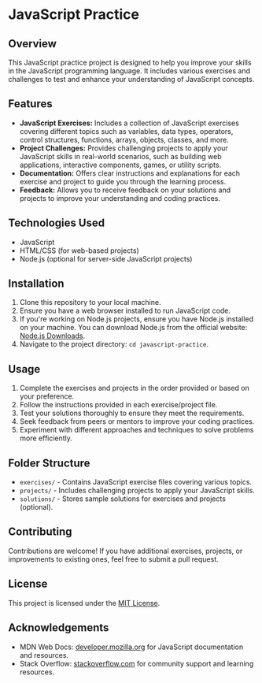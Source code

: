 # JavaScript Practice

## Overview
This JavaScript practice project is designed to help you improve your skills in the JavaScript programming language. It includes various exercises and challenges to test and enhance your understanding of JavaScript concepts.

## Features
- **JavaScript Exercises:** Includes a collection of JavaScript exercises covering different topics such as variables, data types, operators, control structures, functions, arrays, objects, classes, and more.
- **Project Challenges:** Provides challenging projects to apply your JavaScript skills in real-world scenarios, such as building web applications, interactive components, games, or utility scripts.
- **Documentation:** Offers clear instructions and explanations for each exercise and project to guide you through the learning process.
- **Feedback:** Allows you to receive feedback on your solutions and projects to improve your understanding and coding practices.

## Technologies Used
- JavaScript
- HTML/CSS (for web-based projects)
- Node.js (optional for server-side JavaScript projects)

## Installation
1. Clone this repository to your local machine.
2. Ensure you have a web browser installed to run JavaScript code.
3. If you're working on Node.js projects, ensure you have Node.js installed on your machine. You can download Node.js from the official website: [Node.js Downloads](https://nodejs.org/en/download/).
4. Navigate to the project directory: `cd javascript-practice`.

## Usage
1. Complete the exercises and projects in the order provided or based on your preference.
2. Follow the instructions provided in each exercise/project file.
3. Test your solutions thoroughly to ensure they meet the requirements.
4. Seek feedback from peers or mentors to improve your coding practices.
5. Experiment with different approaches and techniques to solve problems more efficiently.

## Folder Structure
- `exercises/` - Contains JavaScript exercise files covering various topics.
- `projects/` - Includes challenging projects to apply your JavaScript skills.
- `solutions/` - Stores sample solutions for exercises and projects (optional).

## Contributing
Contributions are welcome! If you have additional exercises, projects, or improvements to existing ones, feel free to submit a pull request.

## License
This project is licensed under the [MIT License](LICENSE).

## Acknowledgements
- MDN Web Docs: [developer.mozilla.org](https://developer.mozilla.org/) for JavaScript documentation and resources.
- Stack Overflow: [stackoverflow.com](https://stackoverflow.com/) for community support and learning resources.
